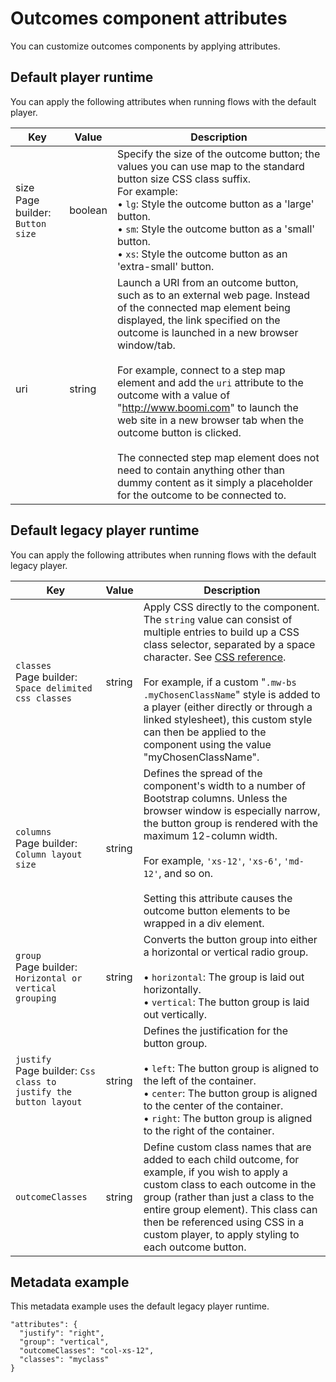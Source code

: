 # Outcomes component attributes 

<head>
  <meta name="guidename" content="Flow"/>
  <meta name="context" content="GUID-33a16fd3-bd44-4c34-abe9-b4a610c41150"/>
</head>


You can customize outcomes components by applying attributes.

## Default player runtime 
You can apply the following attributes when running flows with the default player.

| Key      | Value   | Description |
|----------|---------|-------------|
| size<br/>Page builder: `Button size` | boolean  | Specify the size of the outcome button; the values you can use map to the standard button size CSS class suffix.<br/>For example:<br/>• `lg`: Style the outcome button as a 'large' button.<br/>• `sm`: Style the outcome button as a 'small' button.<br/>• `xs`: Style the outcome button as an 'extra-small' button. |
| uri | string  | Launch a URI from an outcome button, such as to an external web page. Instead of the connected map element being displayed, the link specified on the outcome is launched in a new browser window/tab.<br/><br/>For example, connect to a step map element and add the `uri` attribute to the outcome with a value of "http://www.boomi.com" to launch the web site in a new browser tab when the outcome button is clicked.<br/><br/>The connected step map element does not need to contain anything other than dummy content as it simply a placeholder for the outcome to be connected to. |






## Default legacy player runtime 

You can apply the following attributes when running flows with the default legacy player.

| Key      | Value   | Description |
|----------|---------|-------------|
| `classes`<br/>Page builder: `Space delimited css classes` | string  | Apply CSS directly to the component. The `string` value can consist of multiple entries to build up a CSS class selector, separated by a space character. See [CSS reference](r-flo-CSS_Reference_d32122b8-0f11-47be-91c6-6986575f933e.md).<br/><br/>For example, if a custom "`.mw-bs .myChosenClassName`" style is added to a player (either directly or through a linked stylesheet), this custom style can then be applied to the component using the value "myChosenClassName". |
| `columns`<br/>Page builder: `Column layout size` | string  | Defines the spread of the component's width to a number of Bootstrap columns. Unless the browser window is especially narrow, the button group is rendered with the maximum 12-column width.<br/><br/>For example, `'xs-12'`, `'xs-6'`, `'md-12'`, and so on.<br/><br/>Setting this attribute causes the outcome button elements to be wrapped in a div element. |
| `group`<br/>Page builder: `Horizontal or vertical grouping` | string  | Converts the button group into either a horizontal or vertical radio group.<br/><br/>• `horizontal`: The group is laid out horizontally.<br/>• `vertical`: The button group is laid out vertically. |
| `justify`<br/>Page builder: `Css class to justify the button layout` | string  | Defines the justification for the button group.<br/><br/>• `left`: The button group is aligned to the left of the container.<br/>• `center`: The button group is aligned to the center of the container.<br/>• `right`: The button group is aligned to the right of the container. |
| `outcomeClasses` | string | Define custom class names that are added to each child outcome, for example, if you wish to apply a custom class to each outcome in the group (rather than just a class to the entire group element). This class can then be referenced using CSS in a custom player, to apply styling to each outcome button. |



## Metadata example 
This metadata example uses the default legacy player runtime.

```
"attributes": {
  "justify": "right",
  "group": "vertical",
  "outcomeClasses": "col-xs-12",
  "classes": "myclass"
}
```
